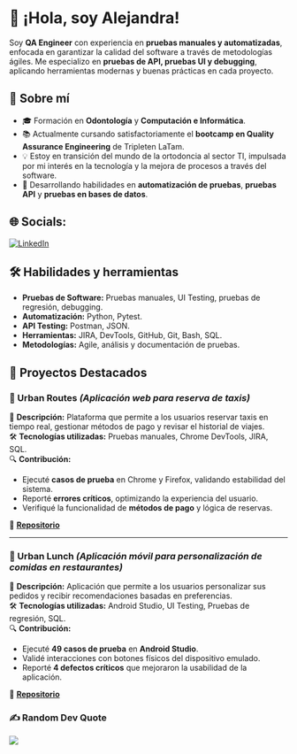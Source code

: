 <h2 align="center"> 




# 👋 ¡Hola, soy Alejandra!

Soy **QA Engineer** con experiencia en **pruebas manuales y automatizadas**, enfocada en garantizar la calidad del software a través de metodologías ágiles. Me especializo en **pruebas de API, pruebas UI y debugging**, aplicando herramientas modernas y buenas prácticas en cada proyecto.

## 🚀 Sobre mí
- 🎓 Formación en **Odontología** y **Computación e Informática**.
- 📚 Actualmente cursando satisfactoriamente el **bootcamp en Quality Assurance Engineering** de Tripleten LaTam.
- 💡 Estoy en transición del mundo de la ortodoncia al sector TI, impulsada por mi interés en la tecnología y la mejora de procesos a través del software.
- 🧩 Desarrollando habilidades en **automatización de pruebas**, **pruebas API** y **pruebas en bases de datos**.

## 🌐 Socials:
[![LinkedIn](https://img.shields.io/badge/LinkedIn-%230077B5.svg?logo=linkedin&logoColor=orange)](https://www.linkedin.com/in/ale-parra)  

## 🛠️ Habilidades y herramientas

- **Pruebas de Software:** Pruebas manuales, UI Testing, pruebas de regresión, debugging.
- **Automatización:** Python, Pytest.
- **API Testing:** Postman, JSON.
- **Herramientas:** JIRA, DevTools, GitHub, Git, Bash, SQL.
- **Metodologías:** Agile, análisis y documentación de pruebas.

## 🚀 Proyectos Destacados

### 🔹 Urban Routes *(Aplicación web para reserva de taxis)*
📌 **Descripción:** Plataforma que permite a los usuarios reservar taxis en tiempo real, gestionar métodos de pago y revisar el historial de viajes.  
🛠 **Tecnologías utilizadas:** Pruebas manuales, Chrome DevTools, JIRA, SQL.  
🔍 **Contribución:**  
- Ejecuté **casos de prueba** en Chrome y Firefox, validando estabilidad del sistema.  
- Reporté **errores críticos**, optimizando la experiencia del usuario.  
- Verifiqué la funcionalidad de **métodos de pago** y lógica de reservas.  

🔗 **[Repositorio](https://docs.google.com/spreadsheets/d/1LR3IiKi_V757yyJgdAhH6DAZtr7fvF3E/edit?usp=sharing&ouid=107237944095702952674&rtpof=true&sd=true)**

---

### 🔹 Urban Lunch *(Aplicación móvil para personalización de comidas en restaurantes)*
📌 **Descripción:** Aplicación que permite a los usuarios personalizar sus pedidos y recibir recomendaciones basadas en preferencias.  
🛠 **Tecnologías utilizadas:** Android Studio, UI Testing, Pruebas de regresión, SQL.  
🔍 **Contribución:**  
- Ejecuté **49 casos de prueba** en **Android Studio**.  
- Validé interacciones con botones físicos del dispositivo emulado.  
- Reporté **4 defectos críticos** que mejoraron la usabilidad de la aplicación.  

🔗 **[Repositorio](https://docs.google.com/spreadsheets/d/1ToCypTJ8gPMkR1fR7n6ESvk9xeK9H7RUlibX9hsDYKI/edit?usp=sharing)** 




### ✍️ Random Dev Quote
![](https://quotes-github-readme.vercel.app/api?type=horizontal&theme=radical)
